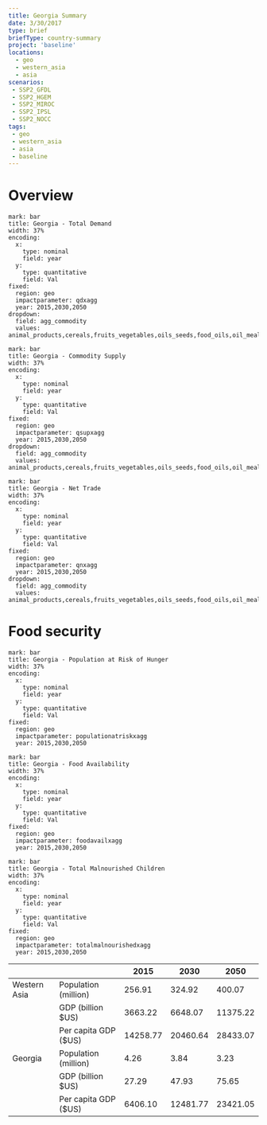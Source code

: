 ```yaml
---
title: Georgia Summary
date: 3/30/2017
type: brief
briefType: country-summary
project: 'baseline'
locations:
  - geo
  - western_asia
  - asia
scenarios:
 - SSP2_GFDL
 - SSP2_HGEM
 - SSP2_MIROC
 - SSP2_IPSL
 - SSP2_NOCC
tags:
 - geo
 - western_asia
 - asia
 - baseline
---
```

# Overview 

```chart
mark: bar
title: Georgia - Total Demand
width: 37%
encoding:
  x:
    type: nominal
    field: year
  y:
    type: quantitative
    field: Val
fixed:
  region: geo
  impactparameter: qdxagg
  year: 2015,2030,2050
dropdown:
  field: agg_commodity
  values: animal_products,cereals,fruits_vegetables,oils_seeds,food_oils,oil_meals,other,pulses,roots_tubers,sugar
```

```chart
mark: bar
title: Georgia - Commodity Supply
width: 37%
encoding:
  x:
    type: nominal
    field: year
  y:
    type: quantitative
    field: Val
fixed:
  region: geo
  impactparameter: qsupxagg
  year: 2015,2030,2050
dropdown:
  field: agg_commodity
  values: animal_products,cereals,fruits_vegetables,oils_seeds,food_oils,oil_meals,other,pulses,roots_tubers,sugar
```

```chart
mark: bar
title: Georgia - Net Trade
width: 37%
encoding:
  x:
    type: nominal
    field: year
  y:
    type: quantitative
    field: Val
fixed:
  region: geo
  impactparameter: qnxagg
  year: 2015,2030,2050
dropdown:
  field: agg_commodity
  values: animal_products,cereals,fruits_vegetables,oils_seeds,food_oils,oil_meals,other,pulses,roots_tubers,sugar
```

# Food security

```chart
mark: bar
title: Georgia - Population at Risk of Hunger
width: 37%
encoding:
  x:
    type: nominal
    field: year
  y:
    type: quantitative
    field: Val
fixed:
  region: geo
  impactparameter: populationatriskxagg
  year: 2015,2030,2050
```

```chart
mark: bar
title: Georgia - Food Availability
width: 37%
encoding:
  x:
    type: nominal
    field: year
  y:
    type: quantitative
    field: Val
fixed:
  region: geo
  impactparameter: foodavailxagg
  year: 2015,2030,2050
```

```chart
mark: bar
title: Georgia - Total Malnourished Children
width: 37%
encoding:
  x:
    type: nominal
    field: year
  y:
    type: quantitative
    field: Val
fixed:
  region: geo
  impactparameter: totalmalnourishedxagg
  year: 2015,2030,2050
```

|   |   | 2015 | 2030 | 2050 |
|---|---|---|---|---|
| Western Asia | Population (million) | 256.91 | 324.92 | 400.07 |
|  | GDP (billion $US) | 3663.22 | 6648.07 | 11375.22 |
|  | Per capita GDP ($US) | 14258.77 | 20460.64 | 28433.07 |
| Georgia | Population (million) | 4.26 | 3.84 | 3.23 |
|  | GDP (billion $US) | 27.29 | 47.93 | 75.65 |
|  | Per capita GDP ($US) | 6406.10| 12481.77| 23421.05|